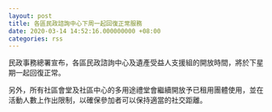 ```yaml
---
layout: post
title: 各區民政諮詢中心下周一起回復正常服務
date: 2020-03-14 14:52:16.000000000 +08:00
categories: rss
---
```


民政事務總署宣布，各區民政諮詢中心及遺產受益人支援組的開放時間，將於下星期一起回復正常。

另外，所有社區會堂及社區中心的多用途禮堂會繼續開放予已租用團體使用，並在活動人數上作出限制，以確保參加者可以保持適當的社交距離。
